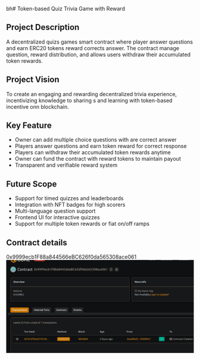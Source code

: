 bh# Token-based Quiz  Trivia Game with Reward

## Project Description
A decentralized quizs games smart contract where player answer questions and earn ERC20 tokens reward corrects answer. The contract manage question, reward distribution, and allows users withdraw their accumulated token rewards.

## Project Vision
To create an engaging and rewarding decentralized trivia experience, incentivizing knowledge to sharing s and learning with token-based incentive onn blockchain.

## Key Feature
- Owner can add multiple choice questions with are correct answer
- Players answer questions and earn token reward for correct response
- Players can withdraw their accumulated token rewards anytime
- Owner can fund the contract with reward tokens to maintain payout
- Transparent and verifiable reward system

## Future Scope
- Support for timed quizzes and leaderboards
- Integration with NFT badges for high scorers
- Multi-language question support
- Frontend UI for interactive quizzes
- Support for multiple token rewards or fiat on/off ramps

## Contract details
0x9999ecb1F88a844566eBC626f0da565308ace061![alt text](image.png)
